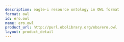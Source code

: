 ```yaml
---
description: eagle-i resource ontology in OWL format
format: owl
id: ero.owl
name: ero.owl
product_url: http://purl.obolibrary.org/obo/ero.owl
layout: product_detail
---
```

